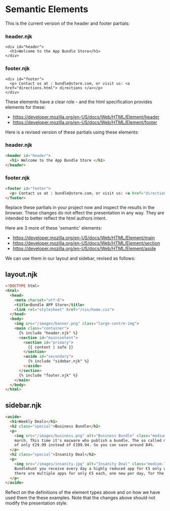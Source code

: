 # Semantic Elements

This is the current version of the header and footer partials:

###  header.njk

~~~
<div id="header">
  <h1>Welcome to the App Bundle Store</h1>
</div>
~~~

###  footer.njk
~~~
<div id="footer">
  <p> Contact us at : bundle@store.com, or visit us: <a href="directions.html"> directions </a></p>
</div>
~~~

These elements have a clear role - and the html specification provides elements for these:

- <https://developer.mozilla.org/en-US/docs/Web/HTML/Element/header>
- <https://developer.mozilla.org/en-US/docs/Web/HTML/Element/footer>

Here is a revised version of these partials using these elements:


###  header.njk

~~~html
<header id="header">
  <h1> Welcome to the App Bundle Store </h1>
</header>
~~~

###  footer.njk
~~~html
<footer id="footer">
  <p> Contact us at : bundle@store.com, or visit us: <a href="directions.html"> directions</a> </p>
</footer>
~~~

Replace these partials in your project now and inspect the results in the browser. These changes do not effect the presentation in any way. They are intended to better reflect the html authors intent.

Here are 3 more of these 'semantic' elements:

- <https://developer.mozilla.org/en-US/docs/Web/HTML/Element/main>
- <https://developer.mozilla.org/en-US/docs/Web/HTML/Element/section>
- <https://developer.mozilla.org/en-US/docs/Web/HTML/Element/aside>

We can use them in our layout and sidebar, revised as follows:

## layout.njk

~~~html
<!DOCTYPE html>
<html>
  <head>
    <meta charset="utf-8">
    <title>Bundle APP Store</title>
    <link rel="stylesheet" href="/css/home.css">
  </head>
  <body>
    <img src="/images/banner.png" class="large-centre-img">
    <main class="container">
      {% include "header.njk" %}
      <section id="maincontent">
        <section id="primary">
          {{ content | safe }}
        </section>
        <aside id="secondary">
          {% include "sidebar.njk" %}
        </aside>
      </section>
      {% include "footer.njk" %}
    </main>
  </body>
</html>
~~~

## sidebar.njk

~~~html
<aside>
  <h1>Weekly Deals</h1>
  <h2 class="special">Business Bundle</h2>
  <p>
    <img src="/images/business.png" alt="Business Bundle" class="medium-right-img" /> Here comes the next bundle for
    march. This time it's macware who publish a bundle. The so called macware Business Bundle contains 6 apps at a price
    of only €29.99 instead of €199.94. So you can save around 84%.
  </p>
  <h2 class="special">Insanity Deal</h2>
  <p>
    <img src="/images/insanity.jpg" alt="Insanity Deal" class="medium-left-img" /> With the new €5 Insanity Deals from
    Bundlehunt you receive every day a highly reduced app for €5 only with savings up to 75%. Not a real bundle but, as
    there are multiple apps for only €5 each, one new per day, for the days to come.
  </p>
</aside>
~~~

Reflect on the definitions of the element types above and on how we have used them the these examples. Note that the changes above should not modify the presentation style.
